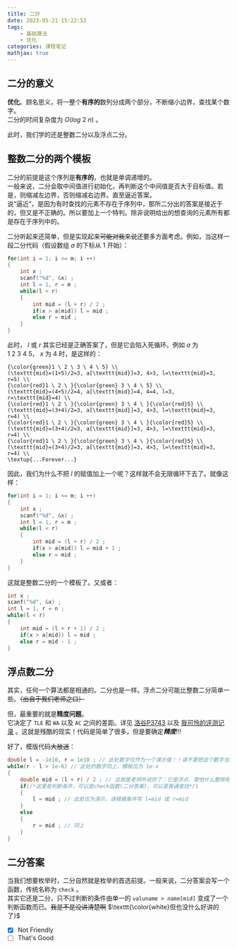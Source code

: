 ```yaml
---
title: 二分
date: 2023-05-21 15:22:53
tags:
    - 基础算法
    - 优化
categories: 课程笔记
mathjax: true
---
```


## 二分的意义
**优化**。顾名思义，将一整个**有序的**数列分成两个部分，不断缩小边界，查找某个数字。  
二分的时间复杂度为 $O(log\ 2\ n)$ 。

此时，我们学的还是整数二分以及浮点二分。

## 整数二分的两个模板
二分的前提是这个序列是**有序的**，也就是单调递增的。  
一般来说，二分会取中间值进行初始化，再判断这个中间值是否大于目标值。若是，则缩减左边界，否则缩减右边界。直至逼近答案。  
说“逼近”，是因为有时查找的元素不存在于序列中，那所二分出的答案是接近于的，但又是不正确的。所以要加上一个特判。除非说明给出的想查询的元素所有都是存在于序列中的。

<!--more-->

二分听起来还简单，但是实现起来~~可能对我来说~~还要多方面考虑。例如，当这样一段二分代码（假设数组 $a$ 的下标从 $1$ 开始）：
```cpp
for(int i = 1; i <= m; i ++)
{
    int x ;
    scanf("%d", &x) ;
    int l = 1, r = m ;
    while(l < r)
    {
        int mid = (l + r) / 2 ;
        if(x > a[mid]) l = mid ;
        else r = mid ;
    }
}
```
此时， $l$ 或 $r$ 其实已经是正确答案了，但是它会陷入死循环。例如 $a$ 为 $1 \ 2 \ 3 \ 4 \ 5$， $x$ 为 $4$ 时，是这样的：

```mathKatex
{\color{green}1 \ 2 \ 3 \ 4 \ 5} \\
(\texttt{mid}=(1+5)/2=3, a[\texttt{mid}]=3, 4>3, l=\texttt{mid}=3, r=5) \\
{\color{red}1 \ 2 \ }{\color{green} 3 \ 4 \ 5} \\
(\texttt{mid}=(4+5)/2=4, a[\texttt{mid}]=4, 4=4, l=3, r=\texttt{mid}=4) \\
{\color{red}1 \ 2 \ }{\color{green} 3 \ 4 \ }{\color{red}5} \\
(\texttt{mid}=(3+4)/2=3, a[\texttt{mid}]=3, 4>3, l=\texttt{mid}=3, r=4) \\
{\color{red}1 \ 2 \ }{\color{green} 3 \ 4 \ }{\color{red}5} \\
(\texttt{mid}=(3+4)/2=3, a[\texttt{mid}]=3, 4>3, l=\texttt{mid}=3, r=4) \\
{\color{red}1 \ 2 \ }{\color{green} 3 \ 4 \ }{\color{red}5} \\
(\texttt{mid}=(3+4)/2=3, a[\texttt{mid}]=3, 4>3, l=\texttt{mid}=3, r=4) \\
\textup{...Forever...}
```

因此，我们为什么不把 $l$ 的赋值加上一个呢？这样就不会无限循环下去了。就像这样：

```cpp
for(int i = 1; i <= m; i ++)
{
    int x ;
    scanf("%d", &x) ;
    int l = 1, r = m ;
    while(l < r)
    {
        int mid = (l + r) / 2 ;
        if(x > a[mid]) l = mid + 1 ;
        else r = mid ;
    }
}
```
这就是整数二分的一个模板了。又或者：
```cpp
int x ;
scanf("%d", &x) ;
int l = 1, r = n ;
while(l < r)
{
    int mid = (l + r + 1) / 2 ;
    if(x > a[mid]) l = mid ;
    else r = mid - 1 ;
}
```

## 浮点数二分
其实，任何一个算法都是相通的。二分也是一样。浮点二分可能比整数二分简单一些。~~（出自于我们老师之口）~~

但，最重要的就是**精度问题**。  
它决定了 ${\texttt{TLE}}$ 和 $\texttt{WA}$ 以及 $\texttt{AC}$ 之间的差距。详见 [洛谷P3743](https://www.luogu.com.cn/problem/P3743) 以及 [我可怜的评测记录](https://www.luogu.com.cn/record/list?user=857826&pid=P3743&language=28&orderBy=0&status=&page=1) 。这就是残酷的现实！代码是简单了很多，但是要确定***精度***!!!

好了，模版代码~~大放送~~：
```cpp
double l = -1e10, r = 1e10 ; // 此处数字仅作为一个演示值！！请不要把这个数字当成固定的写法，此处的数字应为题目提供的数据。
while(r - l > 1e-6) // 此处的数字同上，模板应为 1e-x
{
    double mid = (l + r) / 2 ; // 这就是老师所说的了：它是浮点，管他什么整除呢，除就是了！！！什么 mid r l ++ -- 的，去它的！！ (doge)
    if(/*这里是判断条件，可以是check函数(二分答案)，可以是普通查找*/)
    {
        l = mid ; // 此处仅为演示，请根据条件写 l=mid 或 r=mid
    }
    else
    {
        r = mid ; // 同上
    }
}
```

## 二分答案
当我们想要枚举时，二分自然就是枚举的首选前提。一般来说，二分答案会写一个函数，传统名称为 `check` 。  
其实它还是二分，只不过判断的条件由单一的 `valuname > name[mid]` 变成了一个判断函数而已。~~我是不是没讲清楚啊~~ $\texttt{\color{white}但也没什么好讲的了}$  
- [x] Not Friendly
- [ ] That's Good
